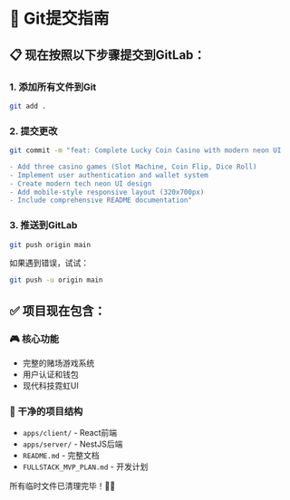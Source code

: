 # 🚀 Git提交指南

## 📋 现在按照以下步骤提交到GitLab：

### 1. 添加所有文件到Git
```bash
git add .
```

### 2. 提交更改
```bash
git commit -m "feat: Complete Lucky Coin Casino with modern neon UI

- Add three casino games (Slot Machine, Coin Flip, Dice Roll)
- Implement user authentication and wallet system
- Create modern tech neon UI design
- Add mobile-style responsive layout (320x700px)
- Include comprehensive README documentation"
```

### 3. 推送到GitLab
```bash
git push origin main
```

如果遇到错误，试试：
```bash
git push -u origin main
```

## ✅ 项目现在包含：

### 🎮 核心功能
- 完整的赌场游戏系统
- 用户认证和钱包
- 现代科技霓虹UI

### 📁 干净的项目结构
- `apps/client/` - React前端
- `apps/server/` - NestJS后端
- `README.md` - 完整文档
- `FULLSTACK_MVP_PLAN.md` - 开发计划

所有临时文件已清理完毕！🎰✨